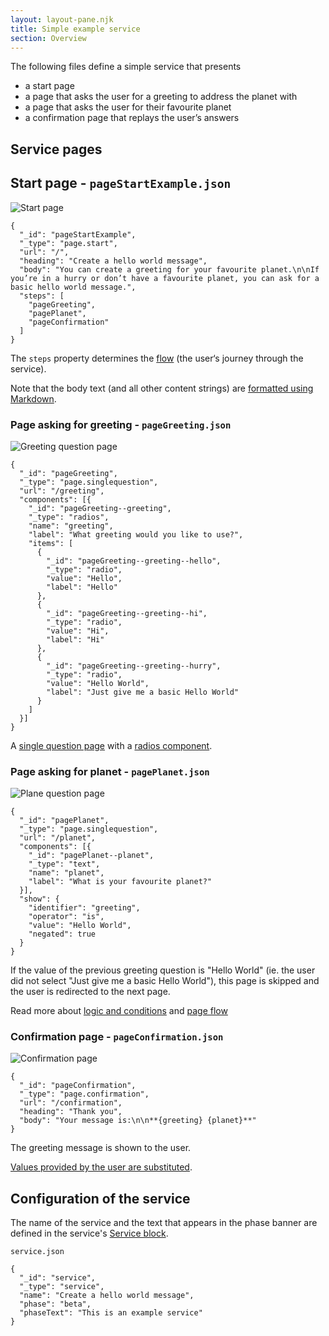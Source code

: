 ```yaml
---
layout: layout-pane.njk
title: Simple example service
section: Overview
---
```



The following files define a simple service that presents

- a start page
- a page that asks the user for a greeting to address the planet with
- a page that asks the user for their favourite planet
- a confirmation page that replays the user’s answers


## Service pages

## Start page - `pageStartExample.json`

![Start page](pageStart.png)

```
{
  "_id": "pageStartExample",
  "_type": "page.start",
  "url": "/",
  "heading": "Create a hello world message",
  "body": "You can create a greeting for your favourite planet.\n\nIf you’re in a hurry or don’t have a favourite planet, you can ask for a basic hello world message.",
  "steps": [
    "pageGreeting",
    "pagePlanet",
    "pageConfirmation"
  ]
}
```

The `steps` property determines the [flow](/overview/flow) (the user‘s journey through the service).

Note that the body text (and all other content strings) are [formatted using Markdown](/overview/i18n).


### Page asking for greeting - `pageGreeting.json`

![Greeting question page](pageGreeting.png)

```
{
  "_id": "pageGreeting",
  "_type": "page.singlequestion",
  "url": "/greeting",
  "components": [{
    "_id": "pageGreeting--greeting",
    "_type": "radios",
    "name": "greeting",
    "label": "What greeting would you like to use?",
    "items": [
      {
        "_id": "pageGreeting--greeting--hello",
        "_type": "radio",
        "value": "Hello",
        "label": "Hello"
      },
      {
        "_id": "pageGreeting--greeting--hi",
        "_type": "radio",
        "value": "Hi",
        "label": "Hi"
      },
      {
        "_id": "pageGreeting--greeting--hurry",
        "_type": "radio",
        "value": "Hello World",
        "label": "Just give me a basic Hello World"
      }
    ]
  }]
}
```

A [single question page](/page/pageSingleQuestion) with a [radios component](/component/radios).

### Page asking for planet - `pagePlanet.json`

![Plane question page](pagePlanet.png)

```
{
  "_id": "pagePlanet",
  "_type": "page.singlequestion",
  "url": "/planet",
  "components": [{
    "_id": "pagePlanet--planet",
    "_type": "text",
    "name": "planet",
    "label": "What is your favourite planet?"
  }],
  "show": {
    "identifier": "greeting",
    "operator": "is",
    "value": "Hello World",
    "negated": true
  }
}
```

If the value of the previous greeting question is "Hello World" (ie. the user did not select "Just give me a basic Hello World"), this page is skipped and the user is redirected to the next page.

Read more about [logic and conditions](/overview/conditions) and [page flow](/overview/flow)



### Confirmation page - `pageConfirmation.json`

![Confirmation page](pageConfirmation.png)

```
{
  "_id": "pageConfirmation",
  "_type": "page.confirmation",
  "url": "/confirmation",
  "heading": "Thank you",
  "body": "Your message is:\n\n**{greeting} {planet}**"
}
```

The greeting message is shown to the user.

[Values provided by the user are substituted](/overview/i18n).



## Configuration of the service

The name of the service and the text that appears in the phase banner are defined in the service's [Service block](/configuration/service).

`service.json`

```
{
  "_id": "service",
  "_type": "service",
  "name": "Create a hello world message",
  "phase": "beta",
  "phaseText": "This is an example service"
}
```
